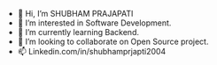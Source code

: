 - 👋 Hi, I’m SHUBHAM PRAJAPATI
- 👀 I’m interested in Software Development.
- 🌱 I’m currently learning Backend. 
- 💞️ I’m looking to collaborate on Open Source project.
- 📫 Linkedin.com/in/shubhamprjapti2004



